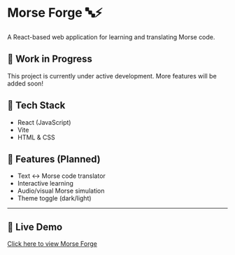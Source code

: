 # Morse Forge 🔤⚡

A React-based web application for learning and translating Morse code.

## 🚧 Work in Progress
This project is currently under active development. More features will be added soon!

## 📁 Tech Stack
- React (JavaScript)
- Vite
- HTML & CSS

## 📌 Features (Planned)
- Text ↔ Morse code translator
- Interactive learning
- Audio/visual Morse simulation
- Theme toggle (dark/light)

---

## 🚀 Live Demo
[Click here to view Morse Forge](https://morse-forge.vercel.app)


